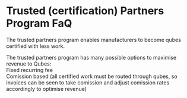 <h1>Trusted (certification) Partners Program FaQ</h1>

The trusted partners program enables manufacturers to become qubes certified with less work.  

The trusted partners program has many possible options to maximise revenue to Qubes:  
Fixed recurring fee  
Comission based (all certified work must be routed through qubes, so invoices can be seen to take comission and adjust comission rates accordingly to optimise revenue)  
